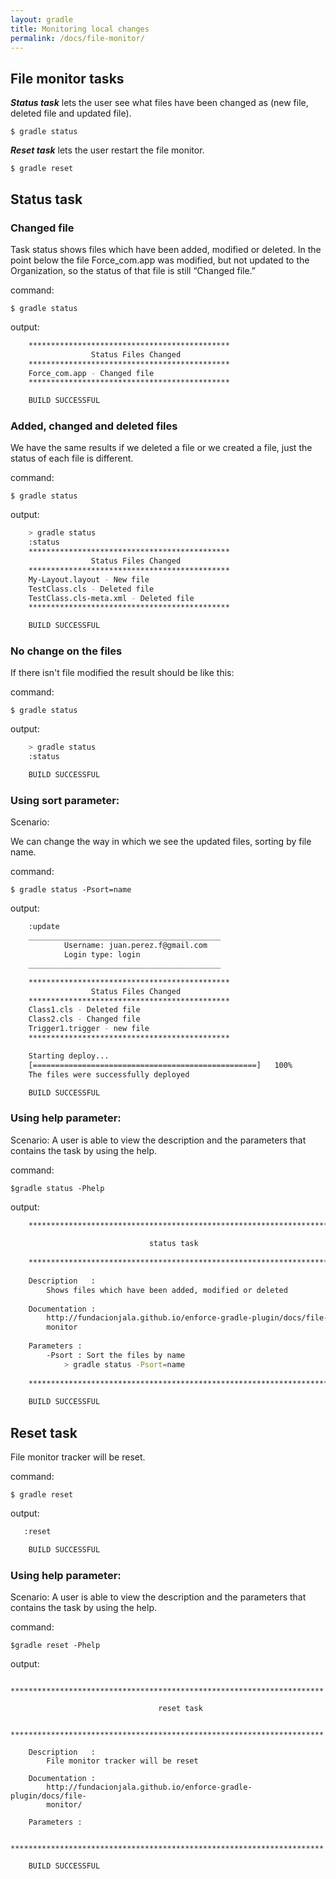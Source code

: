 ```yaml
---
layout: gradle
title: Monitoring local changes
permalink: /docs/file-monitor/
---
```

## File monitor tasks

***Status task*** lets the user see what files have been changed as (new file, deleted file and updated file).

	$ gradle status

***Reset task*** lets the user restart the file monitor.

	$ gradle reset

## Status task

### Changed file

Task status shows files which have been added, modified or deleted. In the point below the file Force_com.app was modified, but not updated to the Organization, so the status  of that file is still “Changed file.”

command:

	$ gradle status

output:

```bash
    *********************************************
                  Status Files Changed
    *********************************************
    Force_com.app - Changed file
    *********************************************

    BUILD SUCCESSFUL
```

### Added, changed and deleted files

We have the same results if we deleted a file or we created a file, just the status of each file is different.

command:

	$ gradle status

output:

```bash
    > gradle status
    :status
    *********************************************
                  Status Files Changed
    *********************************************
    My-Layout.layout - New file
    TestClass.cls - Deleted file
    TestClass.cls-meta.xml - Deleted file
    *********************************************

    BUILD SUCCESSFUL
```

### No change on the files

If there isn't file modified the result should be like this:

command:

	$ gradle status

output:

```bash
    > gradle status
    :status

    BUILD SUCCESSFUL
```


### Using sort parameter:

Scenario:

We can change the way in which we see the updated files, sorting by file name.

command:

	$ gradle status -Psort=name

output:

```bash
    :update
    ___________________________________________
            Username: juan.perez.f@gmail.com
            Login type: login
    ___________________________________________

    *********************************************
                  Status Files Changed
    *********************************************
    Class1.cls - Deleted file
    Class2.cls - Changed file
    Trigger1.trigger - new file
    *********************************************

    Starting deploy...
    [==================================================]   100%
    The files were successfully deployed

    BUILD SUCCESSFUL
```

### Using help parameter:

Scenario:
A user is able to view the description and the parameters that contains the task by using the help.

command:

    $gradle status -Phelp

output:

```bash
    **********************************************************************
    
                               status task
    
    **********************************************************************
    
    Description   :
        Shows files which have been added, modified or deleted
    
    Documentation : 
        http://fundacionjala.github.io/enforce-gradle-plugin/docs/file-
        monitor
    
    Parameters :
        -Psort : Sort the files by name
            > gradle status -Psort=name
    
    **********************************************************************
    
    BUILD SUCCESSFUL

```

## Reset task

File monitor tracker will be reset.

command:

	$ gradle reset

output:

```bash
   :reset

    BUILD SUCCESSFUL
```


### Using help parameter:

Scenario:
A user is able to  view the description and the parameters that contains the task by using the help.

command:

    $gradle reset -Phelp

output:

```
    **********************************************************************
    
                                 reset task
    
    **********************************************************************
    
    Description   :
        File monitor tracker will be reset
    
    Documentation : 
        http://fundacionjala.github.io/enforce-gradle-plugin/docs/file-
        monitor/
    
    Parameters :
    
    **********************************************************************

    BUILD SUCCESSFUL


```
